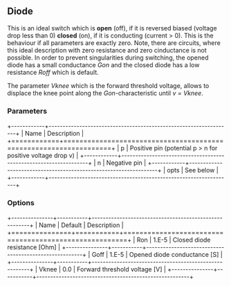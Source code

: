 ## Diode

This is an ideal switch which is **open** (off), if it is reversed
biased (voltage drop less than 0) **closed** (on), if it is conducting
(current > 0). This is the behaviour if all parameters are exactly
zero. Note, there are circuits, where this ideal description with zero
resistance and zero cinductance is not possible. In order to prevent
singularities during switching, the opened diode has a small
conductance *Gon* and the closed diode has a low resistance *Roff*
which is default.

The parameter *Vknee* which is the forward threshold voltage, allows
to displace the knee point along the *Gon*-characteristic until *v =
Vknee*. 


### Parameters

+------------+------------------------------------------------------------------+
| Name       | Description                                                      |
+============+==================================================================+
| p          | Positive pin (potential p > n for positive voltage drop v)       |
+------------+------------------------------------------------------------------+
| n          | Negative pin                                                     |
+------------+------------------------------------------------------------------+
| opts       | See below                                                        |
+------------+------------------------------------------------------------------+

### Options

+---------------+-----------+-------------------------------------------------------+
| Name          | Default   | Description                                           |
+===============+===========+=======================================================+
| Ron           | 1.E-5     | Closed diode resistance [Ohm]                         |
+---------------+-----------+-------------------------------------------------------+
| Goff          | 1.E-5     | Opened diode conductance [S]                          |
+---------------+-----------+-------------------------------------------------------+
| Vknee         | 0.0       | Forward threshold voltage [V]                         |
+---------------+-----------+-------------------------------------------------------+
